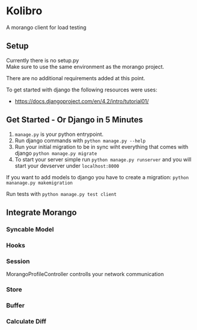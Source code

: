 # Kolibro 

A morango client for load testing

## Setup 

Currently there is no setup.py  
Make sure to use the same environment as the morango project.

There are no additional requirements added at this point.

To get started with django the following resources were uses:  
- https://docs.djangoproject.com/en/4.2/intro/tutorial01/

## Get Started - Or Django in 5 Minutes

1. `manage.py` is your python entrypoint. 
2. Run django commands with ``python manage.py --help``
3. Run your initial migration to be in sync wiht everything that comes with django ``python manage.py migrate``
4. To start your server simple run ``python manage.py runserver`` and you will start your devserver under ``localhost:8000``

If you want to add models to django you have to create a migration: ``python mananage.py makemigration``

Run tests with ``python manage.py test client`` 

## Integrate Morango

### Syncable Model

### Hooks

### Session

MorangoProfileController controlls your network communication

### Store  

### Buffer

### Calculate Diff




